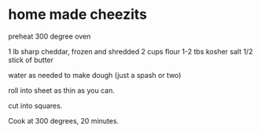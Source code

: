 # home made cheezits 


preheat 300 degree oven

1 lb sharp cheddar, frozen and shredded
2 cups flour
1-2 tbs kosher salt
1/2 stick of butter

water as needed to make dough (just a spash or two) 

roll into sheet as thin as you can. 

cut into squares. 

Cook at 300 degrees, 20 minutes. 
